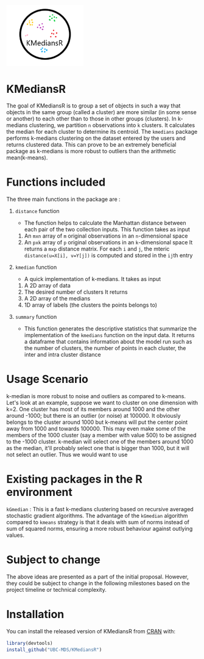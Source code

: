 
<!-- README.md is generated from README.Rmd. Please edit that file -->
<img src="R_badge.png" width="40%" />

KMediansR
=========

The goal of KMediansR is to group a set of objects in such a way that objects in the same group (called a cluster) are more similar (in some sense or another) to each other than to those in other groups (clusters). In k-medians clustering, we partition `n` observations into `k` clusters. It calculates the median for each cluster to determine its centroid. The `kmedians` package performs k-medians clustering on the dataset entered by the users and returns clustered data. This can prove to be an extremely beneficial package as k-medians is more robust to outliers than the arithmetic mean(k-means).

Functions included
==================

The three main functions in the package are :

1.  `distance` function

    -   The function helps to calculate the Manhattan distance between each pair of the two collection inputs. This function takes as input

    1.  An `mxn` array of `m` original observations in an `n`-dimensional space
    2.  An `pxk` array of `p` original observations in an `k`-dimensional space It returns a `mxp` distance matrix. For each `i` and `j`, the mteric `distance(u=X[i], v=Y[j])` is computed and stored in the `ij`th entry

2.  `kmedian` function

    -   A quick implementation of k-medians. It takes as input

    1.  A 2D array of data
    2.  The desired number of clusters It returns
    3.  A 2D array of the medians
    4.  1D array of labels (the clusters the points belongs to)

3.  `summary` function

    -   This function generates the descriptive statistics that summarize the implementation of the `kmedians` function on the input data. It returns a dataframe that contains information about the model run such as the number of clusters, the number of points in each cluster, the inter and intra cluster distance

Usage Scenario
==============

k-median is more robust to noise and outliers as compared to k-means. Let's look at an example, suppose we want to cluster on one dimension with k=2. One cluster has most of its members around 1000 and the other around -1000; but there is an outlier (or noise) at 100000. It obviously belongs to the cluster around 1000 but k-means will put the center point away from 1000 and towards 100000. This may even make some of the members of the 1000 cluster (say a member with value 500) to be assigned to the -1000 cluster. k-median will select one of the members around 1000 as the median, it'll probably select one that is bigger than 1000, but it will not select an outlier. Thus we would want to use

Existing packages in the R environment
======================================

`kGmedian` : This is a fast k-medians clustering based on recursive averaged stochastic gradient algorithms. The advantage of the `kGmedian` algorithm compared to `kmeans` strategy is that it deals with sum of norms instead of sum of squared norms, ensuring a more robust behaviour against outlying values.

Subject to change
=================

The above ideas are presented as a part of the initial proposal. However, they could be subject to change in the following milestones based on the project timeline or technical complexity.

Installation
============

You can install the released version of KMediansR from [CRAN](https://CRAN.R-project.org) with:

``` r
library(devtools)
install_github("UBC-MDS/KMediansR")
```
